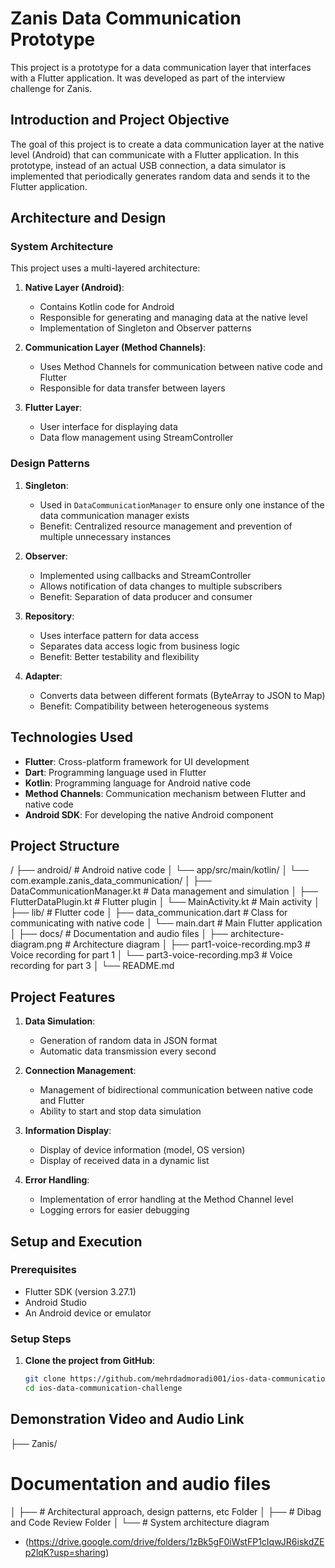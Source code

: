 # Zanis Data Communication Prototype

This project is a prototype for a data communication layer that interfaces with a Flutter application. It was developed as part of the interview challenge for Zanis.

## Introduction and Project Objective

The goal of this project is to create a data communication layer at the native level (Android) that can communicate with a Flutter application. In this prototype, instead of an actual USB connection, a data simulator is implemented that periodically generates random data and sends it to the Flutter application.

## Architecture and Design

### System Architecture

This project uses a multi-layered architecture:

1. **Native Layer (Android)**:
    - Contains Kotlin code for Android
    - Responsible for generating and managing data at the native level
    - Implementation of Singleton and Observer patterns

2. **Communication Layer (Method Channels)**:
    - Uses Method Channels for communication between native code and Flutter
    - Responsible for data transfer between layers

3. **Flutter Layer**:
    - User interface for displaying data
    - Data flow management using StreamController

### Design Patterns

1. **Singleton**:
    - Used in `DataCommunicationManager` to ensure only one instance of the data communication manager exists
    - Benefit: Centralized resource management and prevention of multiple unnecessary instances

2. **Observer**:
    - Implemented using callbacks and StreamController
    - Allows notification of data changes to multiple subscribers
    - Benefit: Separation of data producer and consumer

3. **Repository**:
    - Uses interface pattern for data access
    - Separates data access logic from business logic
    - Benefit: Better testability and flexibility

4. **Adapter**:
    - Converts data between different formats (ByteArray to JSON to Map)
    - Benefit: Compatibility between heterogeneous systems

## Technologies Used

- **Flutter**: Cross-platform framework for UI development
- **Dart**: Programming language used in Flutter
- **Kotlin**: Programming language for Android native code
- **Method Channels**: Communication mechanism between Flutter and native code
- **Android SDK**: For developing the native Android component

## Project Structure

/
├── android/                         # Android native code
│   └── app/src/main/kotlin/
│       └── com.example.zanis_data_communication/
│           ├── DataCommunicationManager.kt  # Data management and simulation
│           ├── FlutterDataPlugin.kt         # Flutter plugin
│           └── MainActivity.kt              # Main activity
│
├── lib/                            # Flutter code
│   ├── data_communication.dart     # Class for communicating with native code
│   └── main.dart                   # Main Flutter application
│
├── docs/                           # Documentation and audio files
│   ├── architecture-diagram.png    # Architecture diagram
│   ├── part1-voice-recording.mp3   # Voice recording for part 1
│   └── part3-voice-recording.mp3   # Voice recording for part 3
│
└── README.md         

## Project Features

1. **Data Simulation**:
    - Generation of random data in JSON format
    - Automatic data transmission every second

2. **Connection Management**:
    - Management of bidirectional communication between native code and Flutter
    - Ability to start and stop data simulation

3. **Information Display**:
    - Display of device information (model, OS version)
    - Display of received data in a dynamic list

4. **Error Handling**:
    - Implementation of error handling at the Method Channel level
    - Logging errors for easier debugging

## Setup and Execution

### Prerequisites

- Flutter SDK (version 3.27.1)
- Android Studio
- An Android device or emulator

### Setup Steps

1. **Clone the project from GitHub**:
   ```bash
   git clone https://github.com/mehrdadmoradi001/ios-data-communication-challenge.git
   cd ios-data-communication-challenge

## Demonstration Video and Audio Link
├── Zanis/                         
# Documentation and audio files
│   ├── # Architectural approach, design patterns, etc Folder
│   ├── # Dibag and Code Review Folder
│   └── # System architecture diagram

- (https://drive.google.com/drive/folders/1zBk5gF0iWstFP1cIqwJR6iskdZEp2lqK?usp=sharing)